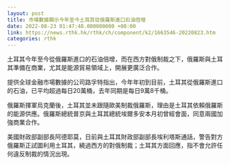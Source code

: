 ```yaml
---
layout: post
title: 市場數據顯示今年至今土耳其從俄羅斯進口石油倍增
date: 2022-08-23 01:47:48.000000000 +08:00
link: https://news.rthk.hk/rthk/ch/component/k2/1663546-20220823.htm
categories: rthk
---
```


土耳其今年至今從俄羅斯進口的石油倍增，而在西方對俄制裁之下，俄羅斯與土耳其準備在商業，尤其是能源貿易領域上，開展更廣泛合作。

提供全球金融市場數據的公司路孚特指出，今年年初到目前，土耳其從俄羅斯進口的石油，已平均超過每日20萬桶，去年同期是每日9萬8千桶。

俄羅斯揮軍烏克蘭後，土耳其並未跟隨歐美制裁俄羅斯，理由是土耳其依賴俄羅斯的能源供應。俄羅斯總統普京與土耳其總統埃爾多安本月初曾經會面，同意兩國加強商業合作。

美國財政部副部長阿德耶莫，日前與土耳其財政部副部長埃利塔斯通話，警告對方俄羅斯正試圖利用土耳其，繞過西方的對俄制裁；土耳其方面回應，指不會允許任何違反制裁的情況出現。
